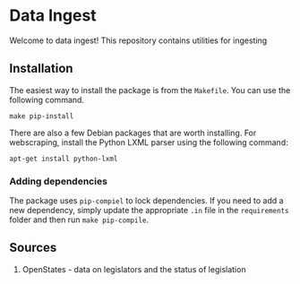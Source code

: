 # Data Ingest

Welcome to data ingest! This repository contains utilities for ingesting

## Installation

The easiest way to install the package is from the `Makefile`. You can use the following
command.

```
make pip-install
```

There are also a few Debian packages that are worth installing. For webscraping,
install the Python LXML parser using the following command:

```
apt-get install python-lxml
```

### Adding dependencies

The package uses `pip-compiel` to lock dependencies. If you need to add a new
dependency, simply update the appropriate `.in` file in the `requirements` folder and
then run `make pip-compile`.

## Sources

1. OpenStates - data on legislators and the status of legislation
